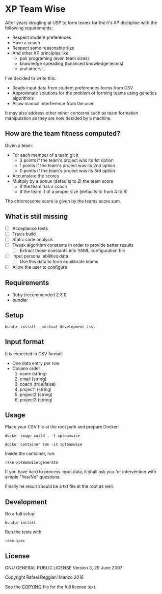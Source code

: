 # XP Team Wise

After years strugling at USP to form teams for the it's XP discipline with the following requirements:

* Respect student preferences
* Have a coach
* Respect some reasonable size
* And other XP principles like
  - pair programing (even team sizes)
  - knowledge spreading (balanced knowledge teams)
  - and others...

I've decided to write this:

* Reads input data from student preferences forms from CSV
* Approximate solutions for the problem of forming teams using genetics algorithms
* Allow manual interference from the user

It may also address other minor concerns such as team formation manipulation as they are now decided by a machine.

## How are the team fitness computed?

Given a team:

* For each member of a team git it
  - 3 points if the team's project was its 1st option
  - 1 points if the team's project was its 2nd option
  - 0 points if the team's project was its 3rd option
* Accumulate the scores
* Multiply by a bonus (defaults to 2) the team score
  - if the team has a coach
  - if the team if of a proper size (defaults to from 4 to 8)

The chromosome score is given by the teams score sum.

## What is still missing

* [ ] Acceptance tests
* [ ] Travis build
* [ ] Static code analysis
* [ ] Tweak algorithm constants in order to provide better results
  - [ ] Extract those constants into YAML configuration file
* [ ] Input personal abilities data
  - [ ] Use this data to form equilibrate teams
* [ ] Allow the user to configure

## Requirements

* Ruby (recommended 2.3.1)
* bundler

## Setup

```shell
bundle install --without development test
```

## Input format

It is expected in CSV format:

* One data entry per row
* Column order
  1. name (string)
  2. email (string)
  3. coach (true|false)
  4. project1 (string)
  5. project2 (string)
  6. project3 (string)

## Usage

Place your CSV file at the root path and prepare Docker:

```shell
docker image build . -t xpteamwise

docker container run -it xpteamwise
```

Inside the container, run: 

```shell
rake xpteamwise:generate
```

If you have hard to process input data, it shall ask you for intervention with simple "Yes/No" questions.

Finally he result should be a txt file at the root as well.

## Development

Do a full setup:

```shell
bundle install
```

Run the tests with:

```shell
rake spec
```

## License

GNU GENERAL PUBLIC LICENSE
Version 3, 29 June 2007

Copyright Rafael Reggiani Manzo 2016

See the [COPYING](COPYING) file for the full license text.
